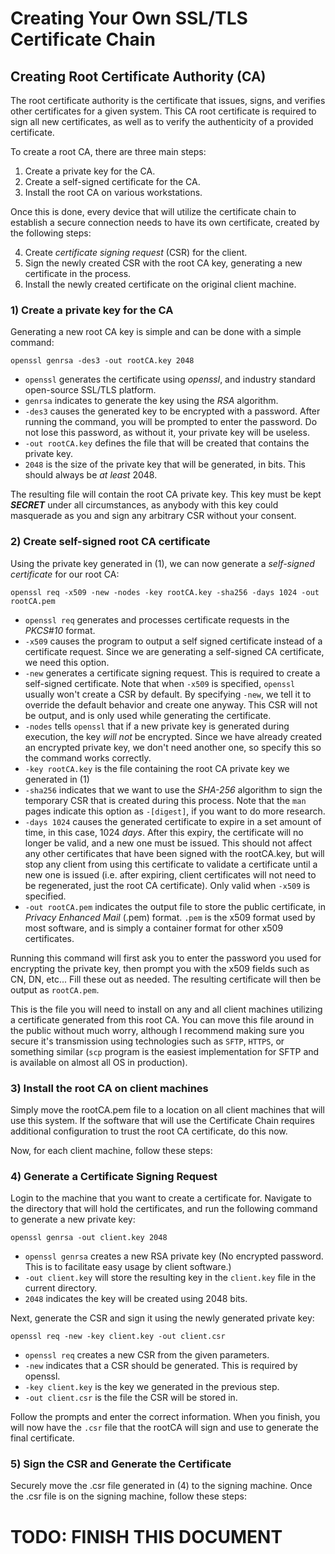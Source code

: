 # Creating Your Own SSL/TLS Certificate Chain

## Creating Root Certificate Authority (CA)
The root certificate authority is the certificate that issues, signs, and verifies other certificates for a given system. This CA root certificate is required to sign all new certificates, as well as to verify the authenticity of a provided certificate.

To create a root CA, there are three main steps:

1) Create a private key for the CA.
2) Create a self-signed certificate for the CA.
3) Install the root CA on various workstations.

Once this is done, every device that will utilize the certificate chain to establish a secure connection needs to have its own certificate, created by the following steps:

4) Create _certificate signing request_ (CSR) for the client.
5) Sign the newly created CSR with the root CA key, generating a new certificate in the process.
6) Install the newly created certificate on the original client machine.

### 1) Create a private key for the CA
Generating a new root CA key is simple and can be done with a simple command:

`openssl genrsa -des3 -out rootCA.key 2048`

- `openssl` generates the certificate using _openssl_, and industry standard open-source SSL/TLS platform.
- `genrsa` indicates to generate the key using the _RSA_ algorithm.
- `-des3` causes the generated key to be encrypted with a password. After running the command, you will be prompted to enter the password. Do not lose this password, as without it, your private key will be useless.
- `-out rootCA.key` defines the file that will be created that contains the private key.
- `2048` is the size of the private key that will be generated, in bits. This should always be _at least_ 2048. 
   
The resulting file will contain the root CA private key. This key must be kept <b><i>SECRET</b></i> under all circumstances, as anybody with this key could masquerade as you and sign any arbitrary CSR without your consent.

### 2) Create self-signed root CA certificate
Using the private key generated in (1), we can now generate a _self-signed certificate_ for our root CA:

`openssl req -x509 -new -nodes -key rootCA.key -sha256 -days 1024 -out rootCA.pem`
- `openssl req` generates and processes certificate requests in the *PKCS#10* format. 
- `-x509` causes the program to output a self signed certificate instead of a certificate request. Since we are generating a self-signed CA certificate, we need this option.
- `-new` generates a certificate signing request. This is required to create a self-signed certificate. Note that when `-x509` is specified, `openssl` usually won't create a CSR by default. By specifying `-new`, we tell it to override the default behavior and create one anyway. This CSR will not be output, and is only used while generating the certificate.
- `-nodes` tells `openssl` that if a new private key is generated during execution, the key _will not_ be encrypted. Since we have already created an encrypted private key, we don't need another one, so specify this so the command works correctly. 
- `-key rootCA.key` is the file containing the root CA private key we generated in (1)
- `-sha256` indicates that we want to use the _SHA-256_ algorithm to sign the temporary CSR that is created during this process. Note that the `man` pages indicate this option as `-[digest]`, if you want to do more research.
- `-days 1024` causes the generated certificate to expire in a set amount of time, in this case, 1024 _days_. After this expiry, the certificate will no longer be valid, and a new one must be issued. This should not affect any other certificates that have been signed with the rootCA.key, but will stop any client from using this certificate to validate a certificate until a new one is issued (i.e. after expiring, client certificates will not need to be regenerated, just the root CA certificate). Only valid when `-x509` is specified.
- `-out rootCA.pem` indicates the output file to store the public certificate, in _Privacy Enhanced Mail_ (.pem) format. `.pem` is the x509 format used by most software, and is simply a container format for other x509 certificates.

Running this command will first ask you to enter the password you used for encrypting the private key, then prompt you with the x509 fields such as CN, DN, etc... Fill these out as needed. The resulting certificate will then be output as `rootCA.pem`. 

This is the file you will need to install on any and all client machines utilizing a certificate generated from this root CA. You can move this file around in the public without much worry, although I recommend making sure you secure it's transmission using technologies such as `SFTP`, `HTTPS`, or something similar (`scp` program is the easiest implementation for SFTP and is available on almost all OS in production).

### 3) Install the root CA on client machines
Simply move the rootCA.pem file to a location on all client machines that will use this system. If the software that will use the Certificate Chain requires additional configuration to trust the root CA certificate, do this now.

Now, for each client machine, follow these steps:

### 4) Generate a Certificate Signing Request
Login to the machine that you want to create a certificate for. Navigate to the directory that will hold the certificates, and run the following command to generate a new private key:

``openssl genrsa -out client.key 2048``
- `openssl genrsa` creates a new RSA private key (No encrypted password. This is to facilitate easy usage by client software.)
- `-out client.key` will store the resulting key in the `client.key` file in the current directory.
- `2048` indicates the key will be created using 2048 bits.

Next, generate the CSR and sign it using the newly generated private key:

``openssl req -new -key client.key -out client.csr``
- `openssl req` creates a new CSR from the given parameters.
- `-new` indicates that a CSR should be generated. This is required by openssl.
- `-key client.key` is the key we generated in the previous step.
- `-out client.csr` is the file the CSR will be stored in.

Follow the prompts and enter the correct information. When you finish, you will now have the `.csr` file that the rootCA will sign and use to generate the final certificate.

### 5) Sign the CSR and Generate the Certificate
Securely move the .csr file generated in (4) to the signing machine. Once the .csr file is on the signing machine, follow these steps:

# TODO: FINISH THIS DOCUMENT